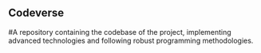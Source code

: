 ## Codeverse
#A repository containing the codebase of the project, implementing advanced technologies and following robust programming methodologies.
  
                 
                            
                    
   
